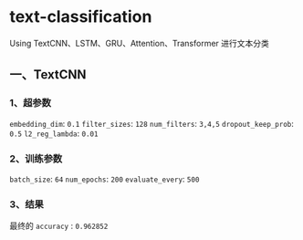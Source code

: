 # text-classification
</b>
Using TextCNN、LSTM、GRU、Attention、Transformer 进行文本分类
</b>

## 一、TextCNN 
### 1、超参数
`embedding_dim`:  `0.1`
`filter_sizes`: `128`
`num_filters`: `3,4,5`
`dropout_keep_prob`: `0.5`
`l2_reg_lambda`: `0.01`

### 2、训练参数
`batch_size`: `64`
`num_epochs`: `200`
`evaluate_every`: `500`  

### 3、结果
 最终的  `accuracy` : `0.962852`